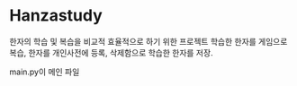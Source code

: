 # Hanzastudy
한자의 학습 및 복습을 비교적 효율적으로 하기 위한 프로젝트
학습한 한자를 게임으로 복습,
한자를 개인사전에 등록, 삭제함으로 학습한 한자를 저장.

main.py이 메인 파일 
